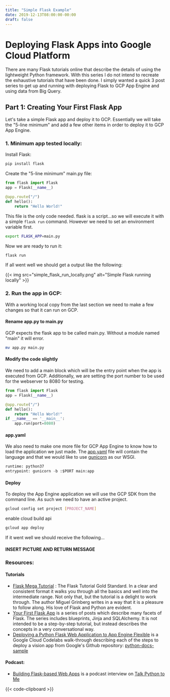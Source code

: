 ```yaml
---
title: "Simple Flask Example"
date: 2019-12-13T08:00:00-00:00
draft: false
---
```


# Deploying Flask Apps into Google Cloud Platform

There are many Flask tutorials online that describe the details of using the lightweight Python framework. With this series I do not intend to recreate the exhaustive tutorials that have been done. I simply wanted a quick 3 post series to get up and running with deploying Flask to
GCP App Engine and using data from Big Query.

## Part 1: Creating Your First Flask App

Let's take a simple Flask app and deploy it to GCP. Essentially we will take the "5-line minimum" and add a few other items in order to deploy it to GCP App Engine.

### 1. Minimum app tested locally:
Install Flask:
```bash
pip install flask
```
Create the "5-line minimum" main.py file:  
```python
from flask import Flask
app = Flask(__name__)

@app.route("/")
def hello():
    return "Hello World!"
```
This file is the only code needed. 
flask is a script...so we will execute it with a simple `flask run` command. 
However we need to set an environment variable first.
 ```bash
export FLASK_APP=main.py
```
Now we are ready to run it:
```bash
flask run
 ```
If all went well we should get a output like the following:

{{< img src="simple_flask_run_locally.png" alt="Simple Flask running locally" >}}

### 2. Run the app in GCP:

With a working local copy from the last section we need to make a few changes so that it can run on GCP. 

#### Rename app.py to main.py

GCP expects the flask app to be called main.py. Without a module named "main" it will error.

```bash
mv app.py main.py
```
 
#### Modify the code slightly

We need to add a main block which will be the entry point when the app is executed from GCP. Additionally, we are setting the port number to be used for the webserver to 8080 for testing.

```python {hl_lines=["7-8"]}
from flask import Flask
app = Flask(__name__)

@app.route("/")
def hello():
    return "Hello World!"
if __name__ == '__main__':
    app.run(port=8080)
``` 

#### app.yaml

We also need to make one more file for GCP App Engine to know how to load the application we just made. The [app.yaml](https://cloud.google.com/appengine/docs/standard/python3/config/appref) file will contain the language and that we would like to use [gunicorn](https://gunicorn.org/) as our WSGI. 

```python
runtime: python37
entrypoint: gunicorn -b :$PORT main:app
```
#### Deploy

To deploy the App Engine application we will use the GCP SDK from the command line. As such we need to have an active project.

```bash
gcloud config set project [PROJECT_NAME]
```
enable cloud build api
```bash
gcloud app deploy
```
If it went well we should receive the following...
#### INSERT PICTURE AND RETURN MESSAGE
### Resources:
#### Tutorials
- [Flask Mega Tutorial](https://blog.miguelgrinberg.com/post/the-flask-mega-tutorial-part-i-hello-world)
 : The Flask Tutorial Gold Standard. In a clear and consistent format it walks you through all the basics and well into the intermediate range.
 Not only that, but the tutorial is a delight to work through. 
 The author Miguel Grinberg writes in a way that it is a pleasure to follow along. 
 His love of Flask and Python are evident.
- [Your First Flask App](https://hackersandslackers.com/your-first-flask-application/) is a series of posts which describe many facets of Flask.
The series includes blueprints, Jinja and SQLAlchemy. It is not intended to be a step-by-step tutorial, but instead describes the concepts in a very 
conversational way.
- [Deploying a Python Flask Web Application to App Engine Flexible](https://codelabs.developers.google.com/codelabs/cloud-vision-app-engine/index.html?index=..%2F..index#0)
is a Google Cloud Codelabs walk-through describing each of the steps to deploy a vision app from Google's Github repository: 
[python-docs-sample](https://github.com/GoogleCloudPlatform/python-docs-samples) 

#### Podcast:
- [Building Flask-based Web Apps](https://talkpython.fm/episodes/show/48/building-flask-based-web-apps) is a podcast interview on [Talk Python to Me]()

{{< code-clipboard >}}
